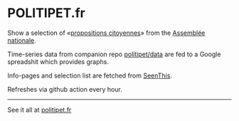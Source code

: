 POLITIPET.fr
============

Show a selection of «[propositions citoyennes][petitions.list]»
from the [Assemblée nationale][petitions.home].

Time-series data from companion repo [politipet/data][data]
are fed to a Google spreadshit which provides graphs.

Info-pages and selection list are fetched from [SeenThis][seenthis].

Refreshes via github action every hour.

----

See it all at [politipet.fr][politipet]


[politipet]: https://politipet.fr
[petitions.list]: https://petitions.assemblee-nationale.fr/initiatives
[petitions.home]: https://petitions.assemblee-nationale.fr/
[seenthis]: https://seenthis.net/people/politipet
[data]: https://github.com/politipet/data
